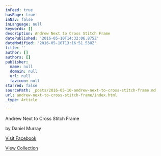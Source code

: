 ```yaml
---
inFeed: true
hasPage: true
inNav: false
inLanguage: null
keywords: []
description: Andrew Next to Cross Stitch Frame
datePublished: '2016-05-10T14:32:06.875Z'
dateModified: '2016-05-10T13:16:51.538Z'
title: ''
author: []
authors: []
publisher:
  name: null
  domain: null
  url: null
  favicon: null
starred: false
sourcePath: _posts/2016-05-10-andrew-next-to-cross-stitch-frame.md
url: andrew-next-to-cross-stitch-frame/index.html
_type: Article

---
```

Andrew Next to Cross Stitch Frame

by Daniel Murray

[Visit Facebook][0]

[View Collection][1]

[0]: https://www.facebook.com/Dan-Murray-Artist-197596477105627/
[1]: https://thegrid.ai/daniel-murray-art/daniel-murray-art/
